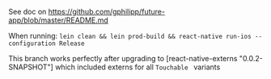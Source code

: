 See doc on https://github.com/gphilipp/future-app/blob/master/README.md

When running:
`lein clean && lein prod-build && react-native run-ios --configuration Release`

This branch works perfectly after upgrading to [react-native-externs "0.0.2-SNAPSHOT"] which included externs for all `Touchable ` variants
